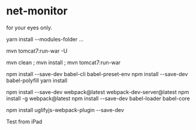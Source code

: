 # net-monitor

for your eyes only.

yarn install --modules-folder ...

mvn tomcat7:run-war -U

mvn clean ; mvn install ; mvn tomcat7:run-war


npm install --save-dev babel-cli babel-preset-env
npm install --save-dev babel-polyfill
yarn install

npm install --save-dev webpack@latest webpack-dev-server@latest
npm install -g webpack@latest
npm install --save-dev babel-loader babel-core

npm install uglifyjs-webpack-plugin --save-dev

<!-- https://www.alsacreations.com/tuto/lire/1754-debuter-avec-webpack.html -->

Test from iPad

